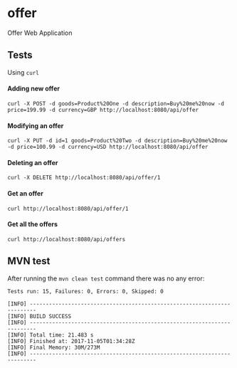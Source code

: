 # offer
Offer Web Application

## Tests
Using `curl`

#### Adding new offer
```curl -X POST -d goods=Product%20One -d description=Buy%20me%20now -d price=199.99 -d currency=GBP http://localhost:8080/api/offer```

#### Modifying an offer
```curl -X PUT -d id=1 goods=Product%20Two -d description=Buy%20me%20now -d price=100.99 -d currency=USD http://localhost:8080/api/offer```

#### Deleting an offer
```curl -X DELETE http://localhost:8080/api/offer/1```

#### Get an offer
```curl http://localhost:8080/api/offer/1```

#### Get all the offers
```curl http://localhost:8080/api/offers```

## MVN test
After running the `mvn clean test` command there was no any error:
```
Tests run: 15, Failures: 0, Errors: 0, Skipped: 0

[INFO] ------------------------------------------------------------------------
[INFO] BUILD SUCCESS
[INFO] ------------------------------------------------------------------------
[INFO] Total time: 21.483 s
[INFO] Finished at: 2017-11-05T01:34:28Z
[INFO] Final Memory: 30M/273M
[INFO] ------------------------------------------------------------------------
```
